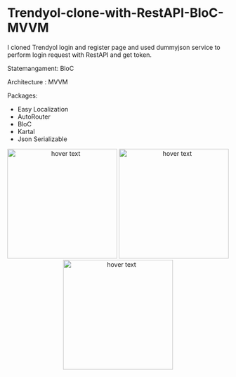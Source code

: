 # Trendyol-clone-with-RestAPI-BloC-MVVM
I cloned Trendyol login and register page and used dummyjson service to perform login request with RestAPI and get token.

Statemangament: BloC


Architecture : MVVM


Packages: 
 - Easy Localization
 - AutoRouter
 - BloC
 - Kartal
 - Json Serializable

<p align="center">
 <img src="https://user-images.githubusercontent.com/67066911/175769404-3132d19c-08be-4f87-8980-ee3a5d2d9c03.png" width="250" title="hover text">
 <img src="https://user-images.githubusercontent.com/67066911/175769316-34df5d89-2e68-441b-b722-27f5ac8b977b.png" width="250" title="hover text">
 <img src="https://user-images.githubusercontent.com/67066911/175769314-8c301a57-1f22-45b9-a975-5c9361c85b6f.png" width="250" title="hover text">
</p>
